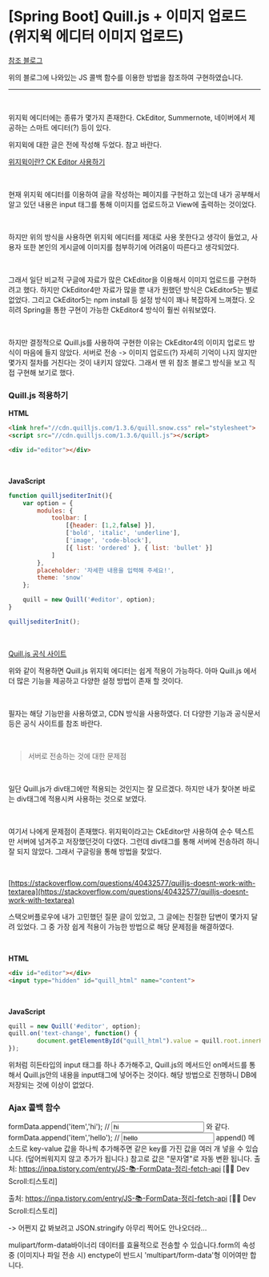 # [Spring Boot] Quill.js + 이미지 업로드 (위지윅 에디터 이미지 업로드) 

[참조 블로그](https://dkfkslsksh.tistory.com/37)

위의 블로그에 나와있는 JS 콜백 함수를 이용한 방법을 참조하여 구현하였습니다.

---

<br>

위지윅 에디터에는 종류가 몇가지 존재한다.
CkEditor, Summernote, 네이버에서 제공하는 스마트 에디터(?) 등이 있다.

위지윅에 대한 글은 전에 작성해 두었다. 참고 바란다.

[위지윅이란? CK Editor 사용하기](https://myeongdev.tistory.com/32?category=890822)

<br>

현재 위지윅 에디터를 이용하여 글을 작성하는 페이지를 구현하고 있는데 내가 공부해서 알고 있던 내용은
input 태그를 통해 이미지를 업로드하고 View에 출력하는 것이었다.

<br>

하지만 위의 방식을 사용하면 위지윅 에디터를 제대로 사용 못한다고 생각이 들었고,
사용자 또한 본인의 게시글에 이미지를 첨부하기에 어려움이 따른다고 생각되었다.

<br>

그래서 일단 비교적 구글에 자료가 많은 CkEditor을 이용해서 이미지 업로드를 구현하려고 했다.
하지만 CkEditor4만 자료가 많을 뿐 내가 원했던 방식은 CkEditor5는 별로 없었다.
그리고 CkEditor5는 npm install 등 설정 방식이 꽤나 복잡하게 느껴졌다.
오히려 Spring을 통한 구현이 가능한 CkEditor4 방식이 훨씬 쉬워보였다.

<br>

하지만 결정적으로 Quill.js를 사용하여 구현한 이유는 CkEditor4의 이미지 업로드 방식이 마음에 들지 않았다.
서버로 전송 -> 이미지 업로드(?) 자세히 기억이 나지 않지만 몇가지 절차를 거친다는 것이 내키지 않았다.
그래서 맨 위 참조 블로그 방식을 보고 직접 구현해 보기로 했다.

### Quill.js 적용하기

**HTML**

```html
<link href="//cdn.quilljs.com/1.3.6/quill.snow.css" rel="stylesheet">
<script src="//cdn.quilljs.com/1.3.6/quill.js"></script>
```

```html
<div id="editor"></div>
```

<br>

**JavaScript**

```javascript
function quilljsediterInit(){
    var option = {
        modules: {
            toolbar: [
                [{header: [1,2,false] }],
                ['bold', 'italic', 'underline'],
                ['image', 'code-block'],
                [{ list: 'ordered' }, { list: 'bullet' }]
            ]
        },
        placeholder: '자세한 내용을 입력해 주세요!',
        theme: 'snow'
    };

    quill = new Quill('#editor', option);
}

quilljsediterInit();

```

<br>

[Quill.js 공식 사이트](https://quilljs.com)

위와 같이 적용하면 Quill.js 위지윅 에디터는 쉽게 적용이 가능하다.
아마 Quill.js 에서 더 많은 기능을 제공하고 다양한 설정 방법이 존재 할 것이다.

<br>

필자는 해당 기능만을 사용하였고, CDN 방식을 사용하였다.
더 다양한 기능과 공식문서 등은 공식 사이트를 참조 바란다.

<br>

> 서버로 전송하는 것에 대한 문제점

<br>

일단 Quill.js가 div태그에만 적용되는 것인지는 잘 모르겠다.
하지만 내가 찾아본 바로는 div태그에 적용시켜 사용하는 것으로 보였다.

<br>

여기서 나에게 문제점이 존재했다.
위지윅이라고는 CkEditor만 사용하여 순수 텍스트만 서버에 넘겨주고 저장했던것이 다였다.
그런데 div태그를 통해 서버에 전송하려 하니 잘 되지 않았다.
그래서 구글링을 통해 방법을 찾았다.

<br>

[https://stackoverflow.com/questions/40432577/quilljs-doesnt-work-with-textarea](https://stackoverflow.com/questions/40432577/quilljs-doesnt-work-with-textarea)

스택오버플로우에 내가 고민했던 질문 글이 있었고, 그 글에는 친절한 답변이 몇가지 달려 있었다.
그 중 가장 쉽게 적용이 가능한 방법으로 해당 문제점을 해결하였다.

<br>

**HTML**

```html
<div id="editor"></div>
<input type="hidden" id="quill_html" name="content">
```

<br>

**JavaScript**

```javascript
quill = new Quill('#editor', option);
quill.on('text-change', function() {
        document.getElementById("quill_html").value = quill.root.innerHTML;
});
```

위처럼 히든타입의 input 태그를 하나 추가해주고, 
Quill.js의 메서드인 on메서드를 통해서 Quill.js안의 내용을 input태그에 넣어주는 것이다.
해당 방법으로 진행하니 DB에 저장되는 것에 이상이 없었다.

### Ajax 콜백 함수



formData.append('item','hi'); // <input name="item" value="hi"> 와 같다.
formData.append('item','hello'); // <input name="item" value="hello">
append() 메소드로 key-value 값을 하나씩 추가해주면 같은 key를 가진 값을 여러 개 넣을 수 있습니다. (덮어씌워지지 않고 추가가 됩니다.)
참고로 값은 "문자열"로 자동 변환 됩니다.
출처: https://inpa.tistory.com/entry/JS-📚-FormData-정리-fetch-api [👨‍💻 Dev Scroll:티스토리]


출처: https://inpa.tistory.com/entry/JS-📚-FormData-정리-fetch-api [👨‍💻 Dev Scroll:티스토리]

-> 어쩐지 값 봐보려고 JSON.stringify 아무리 찍어도 안나오더라...


mulipart/form-data바이너리 데이터를 효율적으로 전송할 수 있습니다.form의 속성중 (이미지나 파일 전송 시) enctype이 반드시 'multipart/form-data'형 이어여만 합니다.


